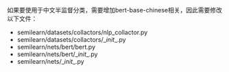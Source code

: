 如果要使用于中文半监督分类，需要增加bert-base-chinese相关，因此需要修改以下文件：

- semilearn/datasets/collactors/nlp_collactor.py
- semilearn/datasets/collactors/\__init__.py
- semilearn/nets/bert/bert.py
- semilearn/nets/bert/\__init__.py
- semilearn/nets/\__init__.py
